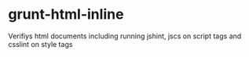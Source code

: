 # grunt-html-inline
Verifiys html documents including running jshint, jscs on script tags and csslint on style tags
